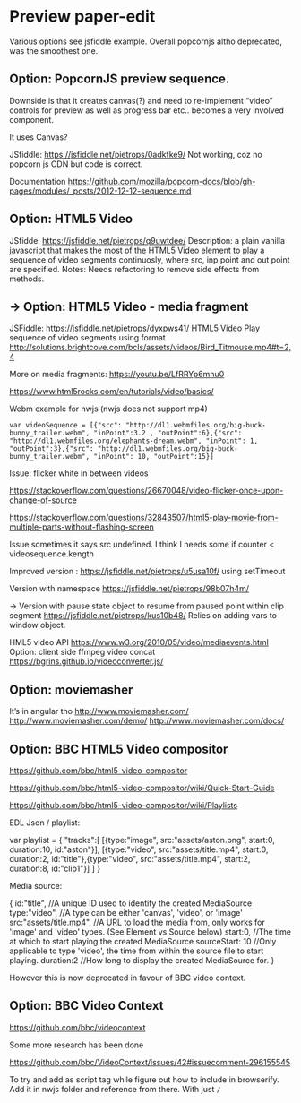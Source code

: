 <!--
- Component/part description 
- Related projects. Eg parts that look good, or previous implementations. But might not be considered for implementation options 
- Implementations Options considered
- Current implementation 
- What needs refactoring 
--> 



# Preview paper-edit

Various options see jsfiddle example. Overall popcornjs altho deprecated, was the smoothest one. 

## Option: PopcornJS preview sequence.
Downside is that it creates canvas(?) and need to re-implement “video” controls for preview as well as progress bar etc.. becomes a very involved component. 

It uses Canvas?

JSfiddle: https://jsfiddle.net/pietrops/0adkfke9/ 
Not working, coz no popcorn js CDN but code is correct. 

Documentation 
https://github.com/mozilla/popcorn-docs/blob/gh-pages/modules/_posts/2012-12-12-sequence.md 

## Option: HTML5 Video
JSfidde: https://jsfiddle.net/pietrops/q9uwtdee/ 
Description: a plain vanilla javascript that makes the most of the HTML5 Video element to play a sequence of video segments continuosly, where src, inp point and out point are specified.
Notes: Needs refactoring to remove side effects from methods.

## → Option: HTML5 Video - media fragment
JSFiddle: https://jsfiddle.net/pietrops/dyxpws41/ 
HTML5 Video Play sequence of video segments using format
http://solutions.brightcove.com/bcls/assets/videos/Bird_Titmouse.mp4#t=2,4 

More on media fragments: https://youtu.be/LfRRYp6mnu0 

https://www.html5rocks.com/en/tutorials/video/basics/ 

Webm example for nwjs (nwjs does not support mp4) 

    var videoSequence = [{"src": "http://dl1.webmfiles.org/big-buck-bunny_trailer.webm", "inPoint":3.2 , "outPoint":6},{"src": "http://dl1.webmfiles.org/elephants-dream.webm", "inPoint": 1, "outPoint":3},{"src": "http://dl1.webmfiles.org/big-buck-bunny_trailer.webm", "inPoint": 10, "outPoint":15}]
   
Issue: flicker white in between videos

https://stackoverflow.com/questions/26670048/video-flicker-once-upon-change-of-source 

https://stackoverflow.com/questions/32843507/html5-play-movie-from-multiple-parts-without-flashing-screen 

Issue sometimes it says src undefined.
I think I needs some if counter < videosequence.kength

Improved version : https://jsfiddle.net/pietrops/u5usa10f/  using setTimeout

Version with namespace 
https://jsfiddle.net/pietrops/98b07h4m/ 

→ Version with pause state object to resume from paused point within clip segment
https://jsfiddle.net/pietrops/kus10b48/ 
Relies on adding vars to window object. 

HML5 video API
https://www.w3.org/2010/05/video/mediaevents.html 
Option: client side ffmpeg video concat
https://bgrins.github.io/videoconverter.js/ 

## Option: moviemasher 
It’s in angular tho 
http://www.moviemasher.com/ 
http://www.moviemasher.com/demo/ 
http://www.moviemasher.com/docs/ 

##  Option: BBC HTML5 Video compositor
https://github.com/bbc/html5-video-compositor

https://github.com/bbc/html5-video-compositor/wiki/Quick-Start-Guide 

https://github.com/bbc/html5-video-compositor/wiki/Playlists 


EDL Json / playlist: 

var playlist = {
    "tracks":[
        [{type:"image", src:"assets/aston.png", start:0, duration:10, id:"aston"}],
        [{type:"video", src:"assets/title.mp4", start:0, duration:2, id:"title"},{type:"video", src:"assets/title.mp4", start:2, duration:8, id:"clip1"}]
    ]
}

Media source: 

{
    id:"title",             //A unique ID used to identify the created MediaSource
    type:"video",           //A type can be either 'canvas', 'video', or 'image'
    src:"assets/title.mp4", //A URL to load the media from, only works for 'image' and 'video' types.  (See Element vs Source below) 
    start:0,                //The time at which to start playing the created MediaSource 
    sourceStart: 10         //Only applicable to type 'video', the time from within the source file to start playing.
    duration:2              //How long to display the created MediaSource for.
}

However this is now deprecated in favour of BBC video context. 

## Option: BBC Video Context
https://github.com/bbc/videocontext 

Some more research has been done 

https://github.com/bbc/VideoContext/issues/42#issuecomment-296155545 


To try and add as script tag while figure out how to include in browserify.
Add it in nwjs folder and reference from there. With just `/`
